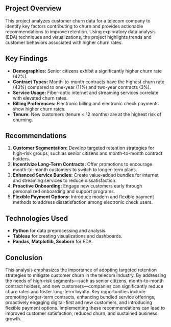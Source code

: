 ## Project Overview
This project analyzes customer churn data for a telecom company to identify key factors contributing to churn and provides actionable recommendations to improve retention. Using exploratory data analysis (EDA) techniques and visualizations, the project highlights trends and customer behaviors associated with higher churn rates.

## Key Findings
- **Demographics:** Senior citizens exhibit a significantly higher churn rate (42%).
- **Contract Types:** Month-to-month contracts have the highest churn rate (43%) compared to one-year (11%) and two-year contracts (3%).
- **Service Usage:** Fiber-optic internet and streaming services correlate with elevated churn rates.
- **Billing Preferences:** Electronic billing and electronic check payments show higher churn rates.
- **Tenure:** New customers (tenure < 12 months) are at the highest risk of churning.

## Recommendations
1. **Customer Segmentation:** Develop targeted retention strategies for high-risk groups, such as senior citizens and month-to-month contract holders.
2. **Incentivize Long-Term Contracts:** Offer promotions to encourage month-to-month customers to switch to longer-term plans.
3. **Enhanced Service Bundles:** Create value-added bundles for internet and streaming services to reduce dissatisfaction.
4. **Proactive Onboarding:** Engage new customers early through personalized onboarding and support programs.
5. **Flexible Payment Options:** Introduce modern and flexible payment methods to address dissatisfaction among electronic check users.

## Technologies Used
- **Python** for data preprocessing and analysis.
- **Tableau** for creating visualizations and dashboards.
- **Pandas, Matplotlib, Seaborn** for EDA.

## Conclusion
This analysis emphasizes the importance of adopting targeted retention strategies to mitigate customer churn in the telecom industry. By addressing the needs of high-risk segments—such as senior citizens, month-to-month contract holders, and new customers—companies can significantly reduce churn rates and foster long-term loyalty.
Key opportunities include promoting longer-term contracts, enhancing bundled service offerings, proactively engaging digital-first and new customers, and introducing flexible payment options. Implementing these recommendations can lead to improved customer satisfaction, reduced churn, and sustained business growth.
